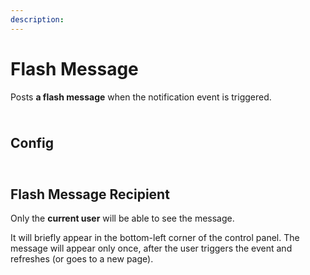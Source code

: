```yaml
---
description:
---
```


# Flash Message

Posts **a flash message** when the notification event is triggered.

<img class="dropshadow" src="/images/messages/flash-example.png" alt="" style="max-width:366px; margin-top:10px">

## Config

<img class="dropshadow" src="/images/messages/flash-config.png" alt="" style="max-width:650px; margin-top:10px">

<!--@include: @/messages/types/docs-links.md-->

## Flash Message Recipient

Only the **current user** will be able to see the message.

It will briefly appear in the bottom-left corner of the control panel. The message will appear only once, after the user triggers the event and refreshes (or goes to a new page).
